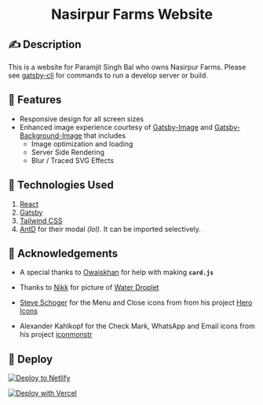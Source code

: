 <h1 align="center">
  Nasirpur Farms Website
</h1>

## ✍️ Description

This is a website for Paramjit Singh Bal who owns Nasirpur Farms. Please see [gatsby-cli](https://www.gatsbyjs.com/docs/gatsby-cli/) for commands to run a develop server or build.

## 🌟 Features

- Responsive design for all screen sizes
- Enhanced image experience courtesy of [Gatsby-Image](https://www.gatsbyjs.com/plugins/gatsby-image/) and [Gatsby-Background-Image](https://www.gatsbyjs.com/plugins/gatsby-background-image/) that includes
  - Image optimization and loading
  - Server Side Rendering
  - Blur / Traced SVG Effects

## 🚀 Technologies Used

1.  [React](https://reactjs.org/)
1.  [Gatsby](https://www.gatsbyjs.com/)
1.  [Tailwind CSS](https://tailwindcss.com/)
1.  [AntD](https://ant.design/) for their modal _(lol)_. It can be imported selectively.

## 🙏 Acknowledgements

- A special thanks to [Owaiskhan](https://github.com/owaiswiz) for help with making **`card.js`**

- Thanks to [Nikk](https://www.flickr.com/photos/nikkvalentine/) for picture of [Water Droplet](https://www.flickr.com/photos/nikkvalentine/26145405558/)

- [Steve Schoger](https://twitter.com/steveschoger) for the Menu and Close icons from from his project [Hero Icons](https://heroicons.com/)

- Alexander Kahlkopf for the Check Mark, WhatsApp and Email icons from his project [iconmonstr](https://iconmonstr.com/)

## 💫 Deploy

[![Deploy to Netlify](https://www.netlify.com/img/deploy/button.svg)](https://app.netlify.com/start/deploy?repository=https://github.com/prabnur/nasirpur_web.git)

[![Deploy with Vercel](https://vercel.com/button)](https://vercel.com/import/project?template=https://github.com/prabnur/nasirpur_web.git)

